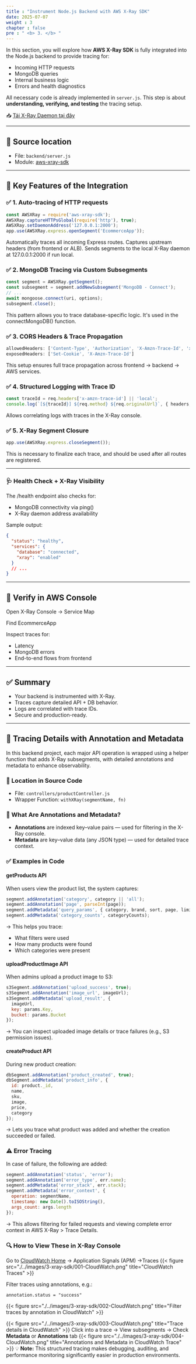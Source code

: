 ```yaml
---
title : "Instrument Node.js Backend with AWS X-Ray SDK"
date: 2025-07-07
weight : 3
chapter : false
pre : " <b> 3. </b> "
---
```


In this section, you will explore how **AWS X-Ray SDK** is fully integrated into the Node.js backend to provide tracing for:

- Incoming HTTP requests
- MongoDB queries
- Internal business logic
- Errors and health diagnostics

All necessary code is already implemented in `server.js`. This step is about **understanding, verifying, and testing** the tracing setup.

📥 [Tải X-Ray Daemon tại đây](https://docs.aws.amazon.com/xray/latest/devguide/xray-daemon.html)

---

## 📂 Source location

- File: `backend/server.js`
- Module: [aws-xray-sdk](https://www.npmjs.com/package/aws-xray-sdk)

---

## 🧠 Key Features of the Integration

### ✅ 1. Auto-tracing of HTTP requests

```js
const AWSXRay = require('aws-xray-sdk');
AWSXRay.captureHTTPsGlobal(require('http'), true);
AWSXRay.setDaemonAddress('127.0.0.1:2000');
app.use(AWSXRay.express.openSegment('EcommerceApp'));
```
Automatically traces all incoming Express routes.
Captures upstream headers (from frontend or ALB).
Sends segments to the local X-Ray daemon at 127.0.0.1:2000 if run local.

### ✅ 2. MongoDB Tracing via Custom Subsegments

```js
const segment = AWSXRay.getSegment();
const subsegment = segment.addNewSubsegment('MongoDB - Connect');
// ...
await mongoose.connect(uri, options);
subsegment.close();
```
This pattern allows you to trace database-specific logic. It's used in the connectMongoDB() function.

### ✅ 3. CORS Headers & Trace Propagation

```js
allowedHeaders: ['Content-Type', 'Authorization', 'X-Amzn-Trace-Id', 'x-amz-security-token'],
exposedHeaders: ['Set-Cookie', 'X-Amzn-Trace-Id']
```
This setup ensures full trace propagation across frontend → backend → AWS services.

### ✅ 4. Structured Logging with Trace ID

```js
const traceId = req.headers['x-amzn-trace-id'] || 'local';
console.log(`[${traceId}] ${req.method} ${req.originalUrl}`, { headers, body });
```
Allows correlating logs with traces in the X-Ray console.

### ✅ 5. X-Ray Segment Closure

```js
app.use(AWSXRay.express.closeSegment());
```
This is necessary to finalize each trace, and should be used after all routes are registered.

---

### 🩺 Health Check + X-Ray Visibility
The /health endpoint also checks for:

- MongoDB connectivity via ping()
- X-Ray daemon address availability

Sample output:

```json
{
  "status": "healthy",
  "services": {
    "database": "connected",
    "xray": "enabled"
  }
  // ...
}
```

---

## 🧪 Verify in AWS Console
Open X-Ray Console → Service Map

Find EcommerceApp

Inspect traces for:

- Latency
- MongoDB errors
- End-to-end flows from frontend

---

## ✅ Summary
- Your backend is instrumented with X-Ray.
- Traces capture detailed API + DB behavior.
- Logs are correlated with trace IDs.
- Secure and production-ready.

---

## 🎯 Tracing Details with Annotation and Metadata
In this backend project, each major API operation is wrapped using a helper function that adds X-Ray subsegments, with detailed annotations and metadata to enhance observability.

### 📍 Location in Source Code
- File: `controllers/productController.js`
- Wrapper Function: `withXRay(segmentName, fn)`

### 🧩 What Are Annotations and Metadata?
- **Annotations** are indexed key–value pairs — used for filtering in the X-Ray console.
- **Metadata** are key–value data (any JSON type) — used for detailed trace context.

### ✅ Examples in Code
#### getProducts API
When users view the product list, the system captures:

```js
segment.addAnnotation('category', category || 'all');
segment.addAnnotation('page', parseInt(page));
segment.addMetadata('query_params', { category, brand, sort, page, limit });
segment.addMetadata('category_counts', categoryCounts);
```
→ This helps you trace:
- What filters were used
- How many products were found
- Which categories were present

#### uploadProductImage API
When admins upload a product image to S3:

```js
s3Segment.addAnnotation('upload_success', true);
s3Segment.addAnnotation('image_url', imageUrl);
s3Segment.addMetadata('upload_result', {
  imageUrl,
  key: params.Key,
  bucket: params.Bucket
});
```
→ You can inspect uploaded image details or trace failures (e.g., S3 permission issues).

#### createProduct API
During new product creation:

```js
dbSegment.addAnnotation('product_created', true);
dbSegment.addMetadata('product_info', {
  id: product._id,
  name,
  sku,
  image,
  price,
  category
});
```
→ Lets you trace what product was added and whether the creation succeeded or failed.

### ⚠️ Error Tracing
In case of failure, the following are added:

```js
segment.addAnnotation('status', 'error');
segment.addAnnotation('error_type', err.name);
segment.addMetadata('error_stack', err.stack);
segment.addMetadata('error_context', {
  operation: segmentName,
  timestamp: new Date().toISOString(),
  args_count: args.length
});
```
→ This allows filtering for failed requests and viewing complete error context in AWS X-Ray > Trace Details.

### 🔍 How to View These in X-Ray Console
Go to [CloudWatch Home](https://console.aws.amazon.com/cloudwatch/home) → Application Signals (APM) →Traces
{{< figure src="./../images/3-xray-sdk/001-CloudWatch.png" title="CloudWatch Traces" >}}

Filter traces using annotations, e.g.:

```
annotation.status = "success"
```
{{< figure src="./../images/3-xray-sdk/002-CloudWatch.png" title="Filter traces by annotation in CloudWatch" >}}

{{< figure src="./../images/3-xray-sdk/003-CloudWatch.png" title="Trace details in CloudWatch" >}}
Click into a trace → View subsegments → Check **Metadata** or **Annotations** tab
{{< figure src="./../images/3-xray-sdk/004-CloudWatch.png" title="Annotations and Metadata in CloudWatch Trace" >}}
💡 **Note:** This structured tracing makes debugging, auditing, and performance monitoring significantly easier in production environments.

